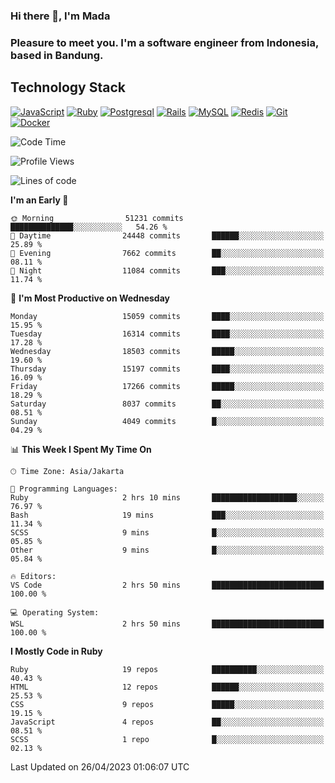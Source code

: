 ### Hi there 👋, I'm Mada
### Pleasure to meet you. I'm a software engineer from Indonesia, based in Bandung.

## Technology Stack

[![JavaScript](https://img.shields.io/badge/-JavaScript-%23F7DF1C?style=flat-square&logo=javascript&logoColor=000000&labelColor=%23F7DF1C&color=%23FFCE5A)](https://www.javascript.com/)
[![Ruby](https://img.shields.io/badge/Ruby-CC342D?style=flat-square&logo=ruby&logoColor=white)](https://www.ruby-lang.org/en/)
[![Postgresql](https://img.shields.io/badge/PostgreSQL-316192?style=flat-square&logo=postgresql&logoColor=ffffff)](https://www.postgresql.org/)
[![Rails](https://img.shields.io/badge/Ruby_on_Rails-CC0000?style=flat-square&logo=ruby-on-rails&logoColor=white)](https://rubyonrails.org/)
[![MySQL](https://img.shields.io/badge/-MySQL-4479A1?style=flat-square&logo=MySQL&logoColor=ffffff)](https://www.mysql.com/)
[![Redis](https://img.shields.io/badge/-Redis-DC382D?style=flat-square&logo=Redis&logoColor=ffffff)](https://redis.io/)
[![Git](https://img.shields.io/badge/-Git-%23F05032?style=flat-square&logo=git&logoColor=%23ffffff)](https://git-scm.com/)
[![Docker](https://img.shields.io/badge/-Docker-2496ED?style=flat-square&logo=docker&logoColor=ffffff)](https://www.docker.com/)
<!--
**madaarya/madaarya** is a ✨ _special_ ✨ repository because its `README.md` (this file) appears on your GitHub profile.

Here are some ideas to get you started:

- 🔭 I’m currently working on ...
- 🌱 I’m currently learning ...
- 👯 I’m looking to collaborate on ...
- 🤔 I’m looking for help with ...
- 💬 Ask me about ...
- 📫 How to reach me: ...
- 😄 Pronouns: ...
- ⚡ Fun fact: ...
-->
<!--START_SECTION:waka-->
![Code Time](http://img.shields.io/badge/Code%20Time-5%2C340%20hrs%2056%20mins-blue)

![Profile Views](http://img.shields.io/badge/Profile%20Views-0-blue)

![Lines of code](https://img.shields.io/badge/From%20Hello%20World%20I%27ve%20Written-36.5%20million%20lines%20of%20code-blue)

**I'm an Early 🐤** 

```text
🌞 Morning                51231 commits       ██████████████░░░░░░░░░░░   54.26 % 
🌆 Daytime                24448 commits       ██████░░░░░░░░░░░░░░░░░░░   25.89 % 
🌃 Evening                7662 commits        ██░░░░░░░░░░░░░░░░░░░░░░░   08.11 % 
🌙 Night                  11084 commits       ███░░░░░░░░░░░░░░░░░░░░░░   11.74 % 
```
📅 **I'm Most Productive on Wednesday** 

```text
Monday                   15059 commits       ████░░░░░░░░░░░░░░░░░░░░░   15.95 % 
Tuesday                  16314 commits       ████░░░░░░░░░░░░░░░░░░░░░   17.28 % 
Wednesday                18503 commits       █████░░░░░░░░░░░░░░░░░░░░   19.60 % 
Thursday                 15197 commits       ████░░░░░░░░░░░░░░░░░░░░░   16.09 % 
Friday                   17266 commits       █████░░░░░░░░░░░░░░░░░░░░   18.29 % 
Saturday                 8037 commits        ██░░░░░░░░░░░░░░░░░░░░░░░   08.51 % 
Sunday                   4049 commits        █░░░░░░░░░░░░░░░░░░░░░░░░   04.29 % 
```


📊 **This Week I Spent My Time On** 

```text
🕑︎ Time Zone: Asia/Jakarta

💬 Programming Languages: 
Ruby                     2 hrs 10 mins       ███████████████████░░░░░░   76.97 % 
Bash                     19 mins             ███░░░░░░░░░░░░░░░░░░░░░░   11.34 % 
SCSS                     9 mins              █░░░░░░░░░░░░░░░░░░░░░░░░   05.85 % 
Other                    9 mins              █░░░░░░░░░░░░░░░░░░░░░░░░   05.84 % 

🔥 Editors: 
VS Code                  2 hrs 50 mins       █████████████████████████   100.00 % 

💻 Operating System: 
WSL                      2 hrs 50 mins       █████████████████████████   100.00 % 
```

**I Mostly Code in Ruby** 

```text
Ruby                     19 repos            ██████████░░░░░░░░░░░░░░░   40.43 % 
HTML                     12 repos            ██████░░░░░░░░░░░░░░░░░░░   25.53 % 
CSS                      9 repos             █████░░░░░░░░░░░░░░░░░░░░   19.15 % 
JavaScript               4 repos             ██░░░░░░░░░░░░░░░░░░░░░░░   08.51 % 
SCSS                     1 repo              █░░░░░░░░░░░░░░░░░░░░░░░░   02.13 % 
```




 Last Updated on 26/04/2023 01:06:07 UTC
<!--END_SECTION:waka-->
